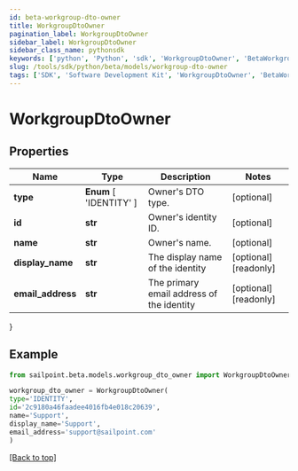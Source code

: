 ```yaml
---
id: beta-workgroup-dto-owner
title: WorkgroupDtoOwner
pagination_label: WorkgroupDtoOwner
sidebar_label: WorkgroupDtoOwner
sidebar_class_name: pythonsdk
keywords: ['python', 'Python', 'sdk', 'WorkgroupDtoOwner', 'BetaWorkgroupDtoOwner'] 
slug: /tools/sdk/python/beta/models/workgroup-dto-owner
tags: ['SDK', 'Software Development Kit', 'WorkgroupDtoOwner', 'BetaWorkgroupDtoOwner']
---
```


# WorkgroupDtoOwner


## Properties

Name | Type | Description | Notes
------------ | ------------- | ------------- | -------------
**type** |  **Enum** [  'IDENTITY' ] | Owner's DTO type. | [optional] 
**id** | **str** | Owner's identity ID. | [optional] 
**name** | **str** | Owner's name. | [optional] 
**display_name** | **str** | The display name of the identity | [optional] [readonly] 
**email_address** | **str** | The primary email address of the identity | [optional] [readonly] 
}

## Example

```python
from sailpoint.beta.models.workgroup_dto_owner import WorkgroupDtoOwner

workgroup_dto_owner = WorkgroupDtoOwner(
type='IDENTITY',
id='2c9180a46faadee4016fb4e018c20639',
name='Support',
display_name='Support',
email_address='support@sailpoint.com'
)

```
[[Back to top]](#) 

